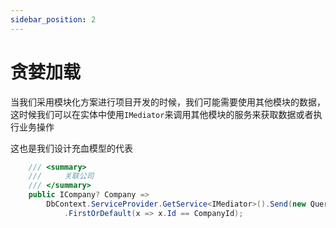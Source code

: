 ```yaml
---
sidebar_position: 2
---
```


# 贪婪加载


当我们采用模块化方案进行项目开发的时候，我们可能需要使用其他模块的数据，这时候我们可以在实体中使用`IMediator`来调用其他模块的服务来获取数据或者执行业务操作

这也是我们设计充血模型的代表

```cs
    /// <summary>
    ///     关联公司
    /// </summary>
    public ICompany? Company =>
        DbContext.ServiceProvider.GetService<IMediator>().Send(new QueryInput<ICompany>()).Result
            .FirstOrDefault(x => x.Id == CompanyId);
```

